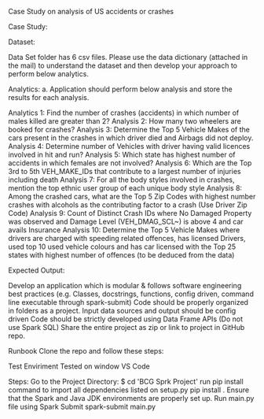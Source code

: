 Case Study on analysis of US accidents or crashes

Case Study:

Dataset:

Data Set folder has 6 csv files. Please use the data dictionary (attached in the mail) to understand the dataset and then develop your approach to perform below analytics.


Analytics: a. Application should perform below analysis and store the results for each analysis.

Analytics 1: Find the number of crashes (accidents) in which number of males killed are greater than 2?
Analysis 2: How many two wheelers are booked for crashes?
Analysis 3: Determine the Top 5 Vehicle Makes of the cars present in the crashes in which driver died and Airbags did not deploy.
Analysis 4: Determine number of Vehicles with driver having valid licences involved in hit and run?
Analysis 5: Which state has highest number of accidents in which females are not involved?
Analysis 6: Which are the Top 3rd to 5th VEH_MAKE_IDs that contribute to a largest number of injuries including death
Analysis 7: For all the body styles involved in crashes, mention the top ethnic user group of each unique body style
Analysis 8: Among the crashed cars, what are the Top 5 Zip Codes with highest number crashes with alcohols as the contributing factor to a crash (Use Driver Zip Code)
Analysis 9: Count of Distinct Crash IDs where No Damaged Property was observed and Damage Level (VEH_DMAG_SCL~) is above 4 and car avails Insurance
Analysis 10: Determine the Top 5 Vehicle Makes where drivers are charged with speeding related offences, has licensed Drivers, used top 10 used vehicle colours and has car licensed with the Top 25 states with highest number of offences (to be deduced from the data)


Expected Output:

Develop an application which is modular & follows software engineering best practices (e.g. Classes, docstrings, functions, config driven, command line executable through spark-submit)
Code should be properly organized in folders as a project.
Input data sources and output should be config driven
Code should be strictly developed using Data Frame APIs (Do not use Spark SQL)
Share the entire project as zip or link to project in GitHub repo.


Runbook
Clone the repo and follow these steps:

Test Enviriment
Tested on window VS Code

Steps:
Go to the Project Directory: $ cd 'BCG Sprk Project'
run pip install command to import all dependencies listed on setup.py
pip install .
Ensure that the Spark and Java JDK environments are properly set up.
Run main.py file using Spark Submit
spark-submit main.py
